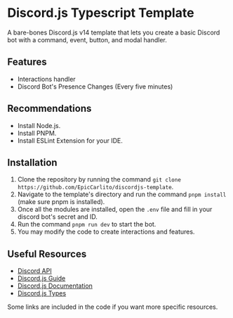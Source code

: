 # Discord.js Typescript Template
A bare-bones Discord.js v14 template that lets you create a basic Discord bot with a command, event, button, and modal handler.

## Features
- Interactions handler
- Discord Bot's Presence Changes (Every five minutes)

## Recommendations
- Install Node.js.
- Install PNPM.
- Install ESLint Extension for your IDE.

## Installation
1. Clone the repository by running the command `git clone https://github.com/EpicCarlito/discordjs-template`.
2. Navigate to the template's directory and run the command `pnpm install` (make sure pnpm is installed).
3. Once all the modules are installed, open the `.env` file and fill in your discord bot's secret and ID.
4. Run the command `pnpm run dev` to start the bot.
5. You may modify the code to create interactions and features.

## Useful Resources
- [Discord API](https://discord.com/developers/docs/reference)
- [Discord.js Guide](https://discordjs.guide/#before-you-begin)
- [Discord.js Documentation](https://discord.js.org/docs/packages/discord.js/main)
- [Discord.js Types](https://discord-api-types.dev/)

Some links are included in the code if you want more specific resources.
